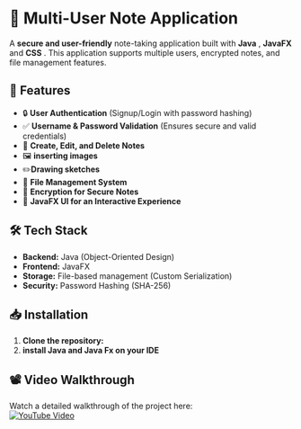 # 📝 Multi-User Note Application

A **secure and user-friendly** note-taking application built with  **Java** , **JavaFX** and **CSS** . This application supports multiple users, encrypted notes, and file management features.

## 🚀 Features
- 🔒 **User Authentication** (Signup/Login with password hashing)
- ✅ **Username & Password Validation** (Ensures secure and valid credentials)
- 📝 **Create, Edit, and Delete Notes**
- 🖼️ **inserting images**
- ✏️**Drawing sketches**
- 📂 **File Management System**
- 🔐 **Encryption for Secure Notes**
- 🎨 **JavaFX UI for an Interactive Experience**

## 🛠️ Tech Stack
- **Backend:** Java (Object-Oriented Design)
- **Frontend:** JavaFX
- **Storage:** File-based management (Custom Serialization)
- **Security:** Password Hashing (SHA-256)

## 📥 Installation

1. **Clone the repository:**
2. **install Java and Java Fx on your IDE**

## 📽️ Video Walkthrough
Watch a detailed walkthrough of the project here:  
[![YouTube Video](https://img.shields.io/badge/YouTube-Watch-red?logo=youtube)](https://www.youtube.com/watch?v=e9j6tZ7tZhk)




